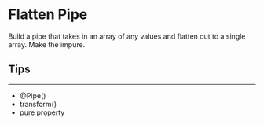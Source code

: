 # Flatten Pipe

Build a pipe that takes in an array of any values and flatten out to a single array. Make the impure.

## Tips

---

- @Pipe()
- transform()
- pure property
